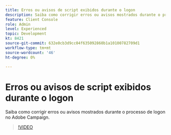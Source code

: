 ```yaml
---
title: Erros ou avisos de script exibidos durante o logon
description: Saiba como corrigir erros ou avisos mostrados durante o processo de logon no Adobe Campaign.
feature: Client Console
role: Admin
level: Experienced
topic: Development
kt: 8421
source-git-commit: 632e0cb3d9cc04f635092860b1a10100782709d1
workflow-type: tm+mt
source-wordcount: '46'
ht-degree: 0%

---
```



# Erros ou avisos de script exibidos durante o logon

Saiba como corrigir erros ou avisos mostrados durante o processo de logon no Adobe Campaign.

>[!VIDEO](https://video.tv.adobe.com/v/335975?quality=12)
